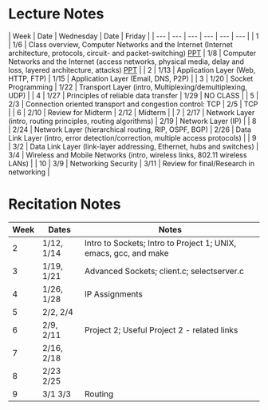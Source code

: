 # Lecture Notes
| Week | Date | Wednesday | Date | Friday |
| --- | --- | --- | --- | --- | --- |
| 1 | 1/6 | Class overview, Computer Networks and the Internet (Internet architecture, protocols, circuit- and packet-switching) [PPT](https://github.com/yuanhui-yang/EECS340/blob/master/Notes/class1.ppt?raw=true) | 1/8 | Computer Networks and the Internet (access networks, physical media, delay and loss, layered architecture, attacks) [PPT](https://github.com/yuanhui-yang/EECS340/blob/master/Notes/class2.ppt?raw=true) |
| 2 | 1/13 | Application Layer (Web, HTTP, FTP) | 1/15 | Application Layer (Email, DNS, P2P) |
| 3 | 1/20 | Socket Programming | 1/22 | Transport Layer (intro, Multiplexing/demultiplexing, UDP) |
| 4 | 1/27 | Principles of reliable data transfer | 1/29 | NO CLASS |
| 5 | 2/3 | Connection oriented transport and congestion control: TCP | 2/5 | TCP |
| 6 | 2/10 | Review for Midterm | 2/12 | Midterm |
| 7 | 2/17 | Network Layer (intro, routing principles, routing algorithms) | 2/19 | Network Layer (IP) |
| 8 | 2/24 | Network Layer (hierarchical routing, RIP, OSPF, BGP) | 2/26 | Data Link Layer (intro, error detection/correction, multiple access protocols) |
| 9 | 3/2 | Data Link Layer (link-layer addressing, Ethernet, hubs and switches) | 3/4 | Wireless and Mobile Networks (intro, wireless links, 802.11 wireless LANs) |
| 10 | 3/9 | Networking Security | 3/11 | Review for final/Research in networking |

# Recitation Notes
| Week | Dates | Notes |
| --- | --- | --- |
| 2 | 1/12, 1/14 | Intro to Sockets; Intro to Project 1; UNIX, emacs, gcc, and make |
| 3	| 1/19, 1/21 | Advanced Sockets; client.c; selectserver.c |
| 4	| 1/26, 1/28 | IP Assignments |
| 5	| 2/2, 2/4 | |
| 6	| 2/9, 2/11	| Project 2; Useful Project 2 - related links
| 7	| 2/16, 2/18 | |
| 8	| 2/23 2/25 | |	
| 9	| 3/1 3/3	| Routing |
